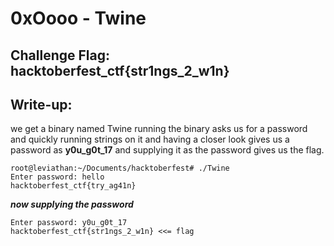# 0xOooo - Twine

## Challenge Flag: hacktoberfest_ctf{str1ngs_2_w1n}

## Write-up:

we get a binary named Twine running the binary asks us for a password and quickly running strings on it and having a closer look gives us a password as **y0u_g0t_17** and supplying it as the password gives us  the flag.
   
    root@leviathan:~/Documents/hacktoberfest# ./Twine 
    Enter password: hello
    hacktoberfest_ctf{try_ag41n}
_____now supplying the password_____ 

    Enter password: y0u_g0t_17
    hacktoberfest_ctf{str1ngs_2_w1n} <<= flag
